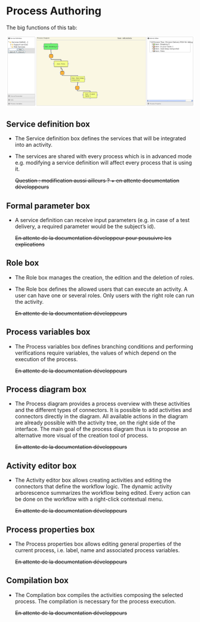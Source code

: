 <!--
parent:
    title: Processes
author:
    - 'Jérôme Bogaerts'
created_at: '2011-04-22 09:46:38'
updated_at: '2013-03-13 14:29:27'
tags:
    - Processes
-->

Process Authoring
=================

The big functions of this tab:

![](../resources/processes-authoring.png)

Service definition box
----------------------

-   The Service definition box defines the services that will be integrated into an activity.
-   The services are shared with every process which is in advanced mode e.g. modifying a service definition will affect every process that is using it.<br/>

    ~~Question : modification aussi ailleurs ? + en attente documentation développeurs~~

Formal parameter box
--------------------

-   A service definition can receive input parameters (e.g. in case of a test delivery, a required parameter would be the subject’s id).<br/>

    ~~En attente de la documentation développeur pour pousuivre les explications~~

Role box
--------

-   The Role box manages the creation, the edition and the deletion of roles.
-   The Role box defines the allowed users that can execute an activity. A user can have one or several roles. Only users with the right role can run the activity.<br/>

    ~~En attente de la documentation développeurs~~

Process variables box
---------------------

-   The Process variables box defines branching conditions and performing verifications require variables, the values of which depend on the execution of the process.<br/>

    ~~En attente de la documentation développeurs~~

Process diagram box
-------------------

-   The Process diagram provides a process overview with these activities and the different types of connectors. It is possible to add activities and connectors directly in the diagram. All available actions in the diagram are already possible with the activity tree, on the right side of the interface. The main goal of the process diagram thus is to propose an alternative more visual of the creation tool of process.<br/>

    ~~En attente de la documentation développeurs~~

Activity editor box
-------------------

-   The Activity editor box allows creating activities and editing the connectors that define the workflow logic. The dynamic activity arborescence summarizes the workflow being edited. Every action can be done on the workflow with a right-click contextual menu.<br/>

    ~~En attente de la documentation développeurs~~

Process properties box
----------------------

-   The Process properties box allows editing general properties of the current process, i.e. label, name and associated process variables.<br/>

    ~~En attente de la documentation développeurs~~

Compilation box
---------------

-   The Compilation box compiles the activities composing the selected process. The compilation is necessary for the process execution.<br/>

    ~~En attente de la documentation développeurs~~

